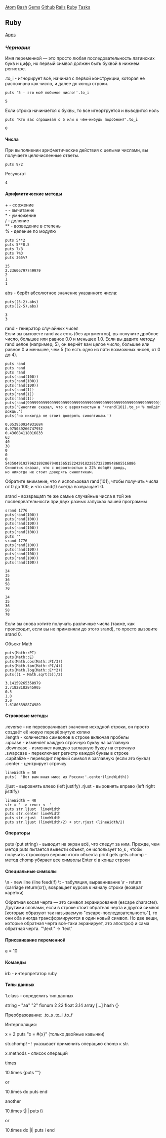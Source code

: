 [Atom](/atom.md) [Bash](bash.md) [Gems](/gems.md) [Github](/github.md) [Rails](rails.md) [Ruby](ruby.md) [Tasks](tasks.md)

## Ruby

[Apps](https://github.com/PinkDeer/ruby)

### _Черновик_

Имя переменной — это просто любая последовательность латинских букв и цифр, но первый символ должен быть буквой в нижнем регистре.

.to_i - игнорирует всё, начиная с первой конструкции, которая не распознана как число, и далее до конца строки.
```
puts '5 - это моё любимое число!'.to_i
```
```
5
```
Если строка начинается с буквы, то все игнортруется и выводится ноль
```
puts 'Кто вас спрашивал о 5 или о чём-нибудь подобном?'.to_i
```
```
0
```

#### Числа

При выполнении арифметические действия с целыми числами, вы получаете целочисленные ответы.

```
puts 9/2
```
Результат
```
4
```
#### Арифмитические методы


\+ - соржение  
\- - вычитание  
\* - умножение  
/ - деление  
** - возведение в степень  
% - деление по модулю  
```
puts 5**2
puts 5**0.5
puts 7/3
puts 7%3
puts 365%7
```
```
25
2.23606797749979
2
1
1
```
abs - берёт абсолютное значение указанного числа:  
```
puts((5-2).abs)
puts((2-5).abs)
```
```
3
3
```
rand - генератор случайных чисел  
Если вы вызовете rand как есть (без аргументов), вы получите дробное число, большее или равное 0.0 и меньшее 1.0. Если вы дадите методу rand целое (например, 5), он вернёт вам целое число, большее или равное 0 и меньшее, чем 5 (то есть одно из пяти возможных чисел, от 0 до 4).
```
puts rand
puts rand
puts rand
puts(rand(100))
puts(rand(100))
puts(rand(100))
puts(rand(1))
puts(rand(1))
puts(rand(1))
puts(rand(99999999999999999999999999999999999999999999999999999999999))
puts('Синоптик сказал, что с вероятностью в '+rand(101).to_s+'% пойдёт дождь,')
puts('но никогда не стоит доверять синоптикам.')
```
```
0.053950924931684
0.975039266747952
0.436084118016833
63
40
38
0
0
0
54350491927962189206794015651522429182285732200948685516886
Синоптик сказал, что с вероятностью в 22% пойдёт дождь,
но никогда не стоит доверять синоптикам.
```

Обратите внимание, что я использовал rand(101), чтобы получить числа от 0 до 100, и что rand(1) всегда возвращает 0.

srand - возвращаtn те же самые случайные числа в той же последовательности при двух разных запусках вашей программы
```
srand 1776
puts(rand(100))
puts(rand(100))
puts(rand(100))
puts(rand(100))
puts(rand(100))
puts ''
srand 1776
puts(rand(100))
puts(rand(100))
puts(rand(100))
puts(rand(100))
puts(rand(100))
```
```
24
35
36
58
70

24
35
36
58
70
```
Если вы снова хотите получать различные числа (также, как происходит, если вы не применяли до этого srand), то просто вызовите srand 0.

Объект Math

```
puts(Math::PI)
puts(Math::E)
puts(Math.cos(Math::PI/3))
puts(Math.tan(Math::PI/4))
puts(Math.log(Math::E**2))
puts((1 + Math.sqrt(5))/2)
```
```
3.14159265358979
2.71828182845905
0.5
1.0
2.0
1.61803398874989
```


#### Строковые методы

.reverse - не переворачивает значение исходной строки, он просто создаёт её новую перевёрнутую копию  
.length - количество символов в строке включая пробелы  
.upcase - изменяет каждую строчную букву на заглавную  
.downcase - изменяет каждую заглавную букву на строчную  
.swapcase - переключает регистр каждой буквы в строке  
.capitalize - переводит первый символ в заглавную (если это буква)  
.center - центрирует строчку  
```
lineWidth = 50
puts(  'Вот вам юная мисс из России:'.center(lineWidth))
```
.ljust - выровнять влево (left justify)
.rjust - выровнять вправо (left right jisttify)
```
lineWidth = 40
str = '--> текст <--'
puts str.ljust  lineWidth
puts str.center lineWidth
puts str.rjust  lineWidth
puts str.ljust (lineWidth/2) + str.rjust (lineWidth/2)
```

#### Операторы

puts (put string) - выводит на экран всё, что следут за ним. Прежде, чем метод puts пытается вывести объект, он использует to_s , чтобы получить строковую версию этого объекта
print
gets
gets.chomp - метод chomp убирает все символы Enter d в конце строки

#### Специальные символы

\n - new line (line feed(lf)
\t - табуляция, выравнивание
\r - return (carriage return(cr)), вовращает курсов к началу строки (возврат каретки)

Обратная косая черта — это символ экранирования (escape character). Другими словами, если в строке стоит обратная черта и другой символ [которые образуют так называемую "escape-последовательность"], то они оба иногда трансформируются в один новый символ. Но две вещи, которые обратная черта всё-таки экранирует, это апостроф и сама обратная черта.
'\'\text\'' -> 'text'

#### Присваивание переменной

a = 10

#### Команды
irb - интерпретатор ruby

#### Типы данных

1.class - определить тип данных

string - "аа" "2"
fixnum 2 22
float 3.14
array [...]
hash  {}

Преобразование:
.to_s
.to_i
.to_f

Интерполяция:

x = 2
puts "x = #{x}" (только двойные кавычки)

str.chomp! - ! указывает применить операцию chomp к  str.

x.methods - список операций

times

10.times {puts ""}

or

10.times do
	puts
end

another

10.times {|i| puts i}

or

10.times do |i|
	puts i
end
